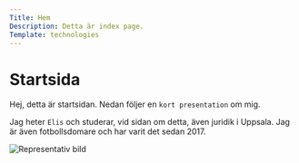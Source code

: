 ```yaml
---
Title: Hem
Description: Detta är index page.
Template: technologies
---
```


# Startsida

Hej, detta är startsidan. Nedan följer en `kort presentation` om mig.

Jag heter `Elis` och studerar, vid sidan om detta, även juridik i Uppsala. Jag är även fotbollsdomare och har varit det sedan 2017.

![Representativ bild](image/represent.jpg)
